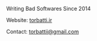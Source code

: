 Writing Bad Softwares Since 2014




Website: [torbatti.ir](https://torbatti.ir_)

Contact: [torbattii@gmail.com](mailto:torbattii@gmail.com)

